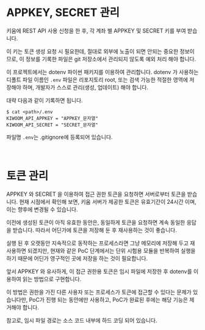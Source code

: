 

# APPKEY, SECRET 관리

키움에 REST API 사용 신청을 한 후, 각 계좌 별 APPKEY 및 SECRET 키를 부여 받습니다.

이 키는 토큰 생성 요청 시 필요한데, 절대로 외부에 노출이 되면 안되는 중요한 정보이므로, 이 정보를 기록한 파일은 git 저장소에서 관리되지 않도록 예외 처리 해야 합니다.

이 프로젝트에서는 dotenv 파이썬 패키지를 이용하여 관리합니다.
dotenv 가 사용하는 디폴트 파일 이름인 `.env` 파일은 리포지토리 root, 또는 검색 가능한 적절한 영역에 저장해야 하며, 개발자가 스스로 관리(생성, 업데이트) 해야 합니다.

대략 다음과 같이 기록하면 됩니다.
```
$ cat <path>/.env
KIWOOM_API_APPKEY = "APPKEY_문자열"
KIWOOM_API_SECRET = "SECRET_문자열"
```

파일명 `.env`는 .gitignore에 등록되어 있습니다.

<br>

# 토큰 관리

APPKEY 와 SECRET 을 이용하여 접근 권한 토큰을 요청하면 서버로부터 토큰을 받습니다. 현재 시점에서 확인해 보면, 키움 서버가 제공한 토큰은 유효기간이 24시간 이며, 이는 향후에 변경될 수 있습니다.

이전에 생성된 토큰이 아직 유효한 동안은, 동일하게 토큰을 요청하면 계속 동일한 응답을 받습니다. 따라서 어딘가에 토큰을 저장해 둔 후 재사용하는 것이 좋습니다.

실행 된 후 오랫동안 지속적으로 동작하는 프로세스라면 그냥 메모리에 저장해 두고 재사용하면 되겠지만, 현재와 같은 PoC 단계에서는 단위 시험용 모듈을 반복하여 실행을 하기 때문에 어딘가 영구적인 곳에 저장을 하는 것이 필요합니다.

앞서 APPKEY 와 유사하게, 이 접근 권한용 토큰은 임시 파일에 저장한 후 dotenv를 이용하여 읽는 방법으로 구현합니다.

이 방법은 권한을 가진 다른 사용자 또는 프로세스가 토큰에 접근할 수 있다는 문제가 있습니다만, PoC가 진행 되는 동안에만 사용하고, PoC가 완료된 후에는 해당 기능은 제거해야 합니다.

참고로, 임시 파일 경로는 소스 코드 내부에 하드 코딩 되어 있습니다.

